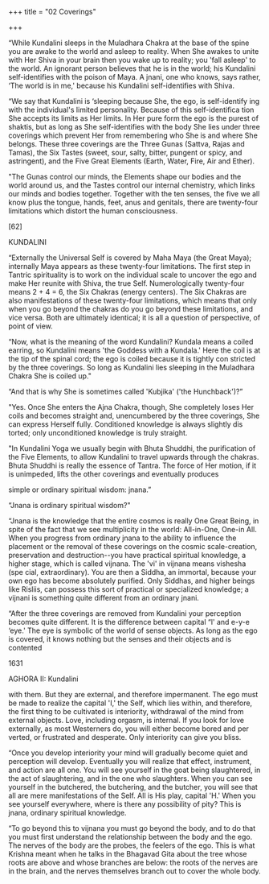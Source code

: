 +++
title = "02 Coverings"

+++

“While Kundalini sleeps in the Muladhara Chakra at the base of the spine you are awake to the world and asleep to reality. When She awakes to unite with Her Shiva in your brain then you wake up to reality; you 'fall asleep' to the world. An ignorant person believes that he is in the world; his Kundalini self-identifies with the poison of Maya. A jnani, one who knows, says rather, ‘The world is in me,' because his Kundalini self-identifies with Shiva. 

“We say that Kundalini is ‘sleeping because She, the ego, is self-identify ing with the individual's limited personality. Because of this self-identifica tion She accepts its limits as Her limits. In Her pure form the ego is the purest of shaktis, but as long as She self-identifies with the body She lies under three coverings which prevent Her from remembering who She is and where She belongs. These three coverings are the Three Gunas (Sattva, Rajas and Tamas), the Six Tastes (sweet, sour, salty, bitter, pungent or spicy, and astringent), and the Five Great Elements (Earth, Water, Fire, Air and Ether). 

"The Gunas control our minds, the Elements shape our bodies and the world around us, and the Tastes control our internal chemistry, which links our minds and bodies together. Together with the ten senses, the five we all know plus the tongue, hands, feet, anus and genitals, there are twenty-four limitations which distort the human consciousness. 

[62] 

KUNDALINI 

“Externally the Universal Self is covered by Maha Maya (the Great Maya); internally Maya appears as these twenty-four limitations. The first step in Tantric spirituality is to work on the individual scale to uncover the ego and make Her reunite with Shiva, the true Self. Numerologically twenty-four means 2 + 4 = 6, the Six Chakras (energy centers). The Six Chakras are also manifestations of these twenty-four limitations, which means that only when you go beyond the chakras do you go beyond these limitations, and vice versa. Both are ultimately identical; it is all a question of perspective, of point of view. 

“Now, what is the meaning of the word Kundalini? Kundala means a coiled earring, so Kundalini means 'the Goddess with a Kundala.' Here the coil is at the tip of the spinal cord; the ego is coiled because it is tightly con stricted by the three coverings. So long as Kundalini lies sleeping in the Muladhara Chakra She is coiled up." 

“And that is why She is sometimes called 'Kubjika' ('the Hunchback')?” 

"Yes. Once She enters the Ajna Chakra, though, She completely loses Her coils and becomes straight and, unencumbered by the three coverings, She can express Herself fully. Conditioned knowledge is always slightly dis torted; only unconditioned knowledge is truly straight. 

"In Kundalini Yoga we usually begin with Bhuta Shuddhi, the purification of the Five Elements, to allow Kundalini to travel upwards through the chakras. Bhuta Shuddhi is really the essence of Tantra. The force of Her motion, if it is unimpeded, lifts the other coverings and eventually produces 

simple or ordinary spiritual wisdom: jnana.” 

“Jnana is ordinary spiritual wisdom?" 

“Jnana is the knowledge that the entire cosmos is really One Great Being, in spite of the fact that we see multiplicity in the world: All-in-One, One-in All. When you progress from ordinary jnana to the ability to influence the placement or the removal of these coverings on the cosmic scale-creation, preservation and destruction--you have practical spiritual knowledge, a higher stage, which is called vijnana. The 'vi' in vijnana means vishesha (spe cial, extraordinary). You are then a Siddha, an immortal, because your own ego has become absolutely purified. Only Siddhas, and higher beings like Risliis, can possess this sort of practical or specialized knowledge; a vijnani is something quite different from an ordinary jnani. 

“After the three coverings are removed from Kundalini your perception becomes quite different. It is the difference between capital “l' and e-y-e ‘eye.' The eye is symbolic of the world of sense objects. As long as the ego is covered, it knows nothing but the senses and their objects and is contented 

1631 

AGHORA II: Kundalini 

with them. But they are external, and therefore impermanent. The ego must be made to realize the capital 'I,' the Self, which lies within, and therefore, the first thing to be cultivated is interiority, withdrawal of the mind from external objects. Love, including orgasm, is internal. If you look for love externally, as most Westerners do, you will either become bored and per verted, or frustrated and desperate. Only interiority can give you bliss. 

“Once you develop interiority your mind will gradually become quiet and perception will develop. Eventually you will realize that effect, instrument, and action are all one. You will see yourself in the goat being slaughtered, in the act of slaughtering, and in the one who slaughters. When you can see yourself in the butchered, the butchering, and the butcher, you will see that all are mere manifestations of the Self. All is His play, capital 'H.' When you see yourself everywhere, where is there any possibility of pity? This is jnana, ordinary spiritual knowledge. 

“To go beyond this to vijnana you must go beyond the body, and to do that you must first understand the relationship between the body and the ego. The nerves of the body are the probes, the feelers of the ego. This is what Krishna meant when he talks in the Bhagavad Gita about the tree whose roots are above and whose branches are below: the roots of the nerves are in the brain, and the nerves themselves branch out to cover the whole body. 
